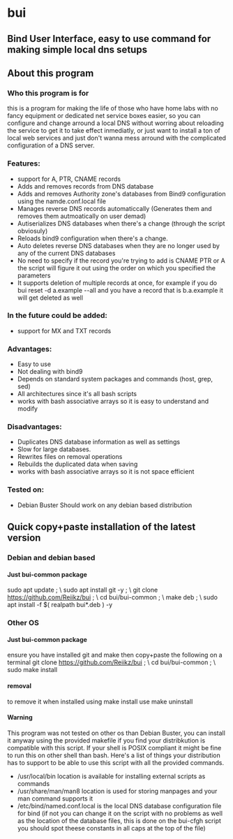 # bui
## Bind User Interface, easy to use command for making simple local dns setups

## About this program

### Who this program is for
this is a program for making the life of those who have home labs with no fancy equipment or dedicated net service boxes easier, so you can configure and change arround a local DNS without worring about reloading the service to get it to take effect inmediatly, or just want to install a ton of local web services and just don't wanna mess arround with the complicated configuration of a DNS server.

### Features:
- support for A, PTR, CNAME records
- Adds and removes records from DNS database
- Adds and removes Authority zone's databases from Bind9 configuration using the namde.conf.local file
- Manages reverse DNS records automaticcally (Generates them and removes them autmoatically on user demad)
- Autiserializes DNS databases when there's a change (through the script obviosuly)
- Reloads bind9 configuration when there's a change.
- Auto deletes reverse DNS databases when they are no longer used by any of the current DNS databases
- No need to specify if the record you're trying to add is CNAME PTR or A the script will figure it out using the order on which you specified the parameters
- It supports deletion of multiple records at once, for example if you do bui reset -d a.example --all and you have a record that is b.a.example it will get deleted as well

### In the future could be added:
- support for MX and TXT records

### Advantages:
- Easy to use
- Not dealing with bind9
- Depends on standard system packages and commands (host, grep, sed)
- All architectures since it's all bash scripts
- works with bash associative arrays so it is easy to understand and modify

### Disadvantages:
- Duplicates DNS database information as well as settings
- Slow for large databases.
- Rewrites files on removal operations
- Rebuilds the duplicated data when saving
- works with bash associative arrays so it is not space efficient


### Tested on:
- Debian Buster
Should work on any debian based distribution

## Quick copy+paste installation of the latest version

### Debian and debian based
#### Just bui-common package
sudo apt update ; \\
sudo apt install git -y ; \\
git clone https://github.com/Reiikz/bui ; \\
cd bui/bui-common ; \\
make deb ; \\
sudo apt install -f $( realpath bui*.deb ) -y

### Other OS
#### Just bui-common package
ensure you have installed git and make then copy+paste the following on a terminal
git clone https://github.com/Reiikz/bui ; \\
cd bui/bui-common ; \\
sudo make install

#### removal
to remove it when installed using make install use make uninstall

#### Warning
This program was not tested on other os than Debian Buster, you can install it anyway using the
provided makefile if you find your distribkution is compatible with this script.
If your shell is POSIX compliant it might be fine to run this on other shell than bash.
Here's a list of things your distribution has to support to be able to use this script with all the provided commands.
- /usr/local/bin location is available for installing external scripts as commands
- /usr/share/man/man8 location is used for storing manpages and your man command supports it
- /etc/bind/named.conf.local is the local DNS database configuration file for bind (if not you can change it on the script with no problems as well as the location of the database files, this is done on the bui-cfgh script you should spot theese constants in all caps at the top of the file)